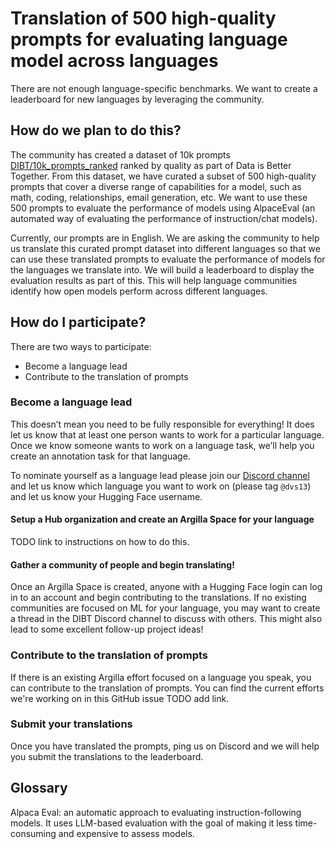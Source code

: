 # Translation of 500 high-quality prompts for evaluating language model across languages

There are not enough language-specific benchmarks. We want to create a leaderboard for new languages by leveraging the community. 

## How do we plan to do this?

The community has created a dataset of 10k prompts [DIBT/10k_prompts_ranked](https://huggingface.co/datasets/DIBT/10k_prompts_ranked) ranked by quality as part of Data is Better Together. 
From this dataset, we have curated a subset of 500 high-quality prompts that cover a diverse range of capabilities for a model, such as math, coding, relationships, email generation, etc.
We want to use these 500 prompts to evaluate the performance of models using AlpaceEval (an automated way of evaluating the performance of instruction/chat models). 

Currently, our prompts are in English. We are asking the community to help us translate this curated prompt dataset into different languages so that we can use these translated prompts to evaluate the performance of models for the languages we translate into. 
We will build a leaderboard to display the evaluation results as part of this. This will help language communities identify how open models perform across different languages. 


## How do I participate? 

There are two ways to participate:
- Become a language lead
- Contribute to the translation of prompts

### Become a language lead

This doesn’t mean you need to be fully responsible for everything! It does let us know that at least one person wants to work for a particular language. Once we know someone wants to work on a language task, we’ll help you create an annotation task for that language. 

To nominate yourself as a language lead please join our [Discord channel](https://discord.gg/hugging-face-879548962464493619) and let us know which language you want to work on (please tag `@dvs13`) and let us know your Hugging Face username.

#### Setup a Hub organization and create an Argilla Space for your language

TODO link to instructions on how to do this.

#### Gather a community of people and begin translating!

Once an Argilla Space is created, anyone with a Hugging Face login can log in to an account and begin contributing to the translations. If no existing communities are focused on ML for your language, you may want to create a thread in the DIBT Discord channel to discuss with others. This might also lead to some excellent follow-up project ideas!

### Contribute to the translation of prompts

If there is an existing Argilla effort focused on a language you speak, you can contribute to the translation of prompts. You can find the current efforts we're working on in this GitHub issue TODO add link. 

### Submit your translations

Once you have translated the prompts, ping us on Discord and we will help you submit the translations to the leaderboard.

## Glossary 
Alpaca Eval: an automatic approach to evaluating instruction-following models. It uses LLM-based evaluation with the goal of making it less time-consuming and expensive to assess models. 





